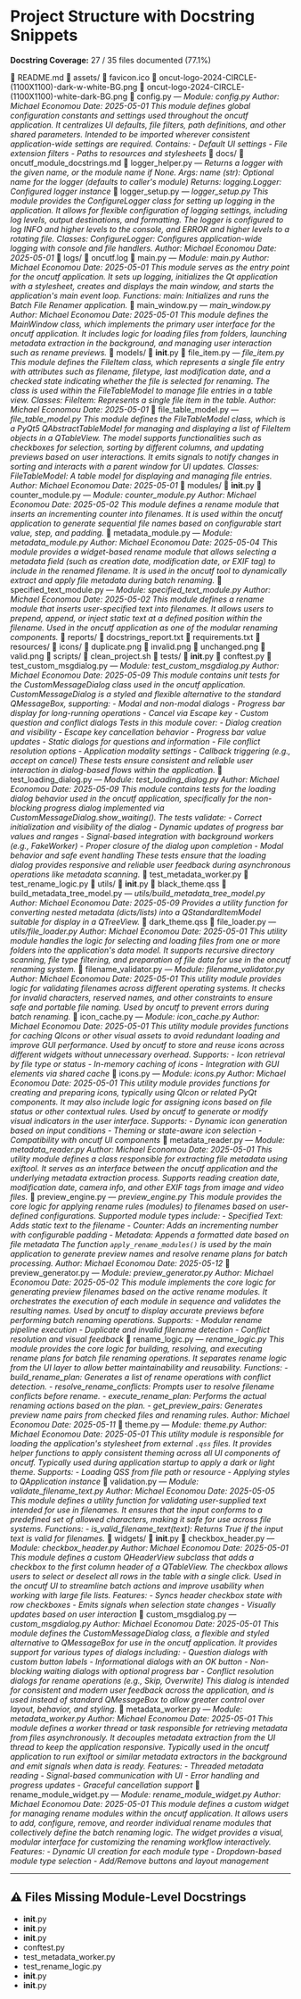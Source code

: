 # Project Structure with Docstring Snippets

**Docstring Coverage:** 27 / 35 files documented (77.1%)

📄 README.md
📁 assets/
    📄 favicon.ico
    📄 oncut-logo-2024-CIRCLE-(1100X1100)-dark-w-white-BG.png
    📄 oncut-logo-2024-CIRCLE-(1100X1100)-white-dark-BG.png
📄 config.py — *Module: config.py  Author: Michael Economou Date: 2025-05-01  This module defines global configuration constants and settings used throughout the oncutf application. It centralizes UI defaults, file filters, path definitions, and other shared parameters.  Intended to be imported wherever consistent application-wide settings are required.  Contains: - Default UI settings - File extension filters - Paths to resources and stylesheets*
📁 docs/
    📄 oncutf_module_docstrings.md
📄 logger_helper.py — *Returns a logger with the given name, or the module name if None.  Args: name (str): Optional name for the logger (defaults to caller's module)  Returns: logging.Logger: Configured logger instance*
📄 logger_setup.py — *logger_setup.py  This module provides the ConfigureLogger class for setting up logging in the application. It allows for flexible configuration of logging settings, including log levels, output destinations, and formatting. The logger is configured to log INFO and higher levels to the console, and ERROR and higher levels to a rotating file.  Classes: ConfigureLogger: Configures application-wide logging with console and file handlers.  Author: Michael Economou Date: 2025-05-01*
📁 logs/
    📄 oncutf.log
📄 main.py — *Module: main.py  Author: Michael Economou Date: 2025-05-01  This module serves as the entry point for the oncutf application. It sets up logging, initializes the Qt application with a stylesheet, creates and displays the main window, and starts the application's main event loop.  Functions: main: Initializes and runs the Batch File Renamer application.*
📄 main_window.py — *main_window.py Author: Michael Economou Date: 2025-05-01  This module defines the MainWindow class, which implements the primary user interface for the oncutf application. It includes logic for loading files from folders, launching metadata extraction in the background, and managing user interaction such as rename previews.*
📁 models/
    📄 __init__.py
    📄 file_item.py — *file_item.py  This module defines the FileItem class, which represents a single file entry with attributes such as filename, filetype, last modification date, and a checked state indicating whether the file is selected for renaming. The class is used within the FileTableModel to manage file entries in a table view.  Classes: FileItem: Represents a single file item in the table.  Author: Michael Economou Date: 2025-05-01*
    📄 file_table_model.py — *file_table_model.py  This module defines the FileTableModel class, which is a PyQt5 QAbstractTableModel for managing and displaying a list of FileItem objects in a QTableView. The model supports functionalities such as checkboxes for selection, sorting by different columns, and updating previews based on user interactions. It emits signals to notify changes in sorting and interacts with a parent window for UI updates.  Classes: FileTableModel: A table model for displaying and managing file entries.  Author: Michael Economou Date: 2025-05-01*
📁 modules/
    📄 __init__.py
    📄 counter_module.py — *Module: counter_module.py  Author: Michael Economou Date: 2025-05-02  This module defines a rename module that inserts an incrementing counter into filenames. It is used within the oncutf application to generate sequential file names based on configurable start value, step, and padding.*
    📄 metadata_module.py — *Module: metadata_module.py  Author: Michael Economou Date: 2025-05-04  This module provides a widget-based rename module that allows selecting a metadata field (such as creation date, modification date, or EXIF tag) to include in the renamed filename.  It is used in the oncutf tool to dynamically extract and apply file metadata during batch renaming.*
    📄 specified_text_module.py — *Module: specified_text_module.py  Author: Michael Economou Date: 2025-05-02  This module defines a rename module that inserts user-specified text into filenames. It allows users to prepend, append, or inject static text at a defined position within the filename.  Used in the oncutf application as one of the modular renaming components.*
📁 reports/
    📄 docstrings_report.txt
📄 requirements.txt
📁 resources/
    📁 icons/
        📄 duplicate.png
        📄 invalid.png
        📄 unchanged.png
        📄 valid.png
📁 scripts/
    📄 clean_project.sh
📁 tests/
    📄 __init__.py
    📄 conftest.py
    📄 test_custom_msgdialog.py — *Module: test_custom_msgdialog.py Author: Michael Economou Date: 2025-05-09  This module contains unit tests for the CustomMessageDialog class used in the oncutf application.  CustomMessageDialog is a styled and flexible alternative to the standard QMessageBox, supporting: - Modal and non-modal dialogs - Progress bar display for long-running operations - Cancel via Escape key - Custom question and conflict dialogs  Tests in this module cover: - Dialog creation and visibility - Escape key cancellation behavior - Progress bar value updates - Static dialogs for questions and information - File conflict resolution options - Application modality settings - Callback triggering (e.g., accept on cancel)  These tests ensure consistent and reliable user interaction in dialog-based flows within the application.*
    📄 test_loading_dialog.py — *Module: test_loading_dialog.py Author: Michael Economou Date: 2025-05-09  This module contains tests for the loading dialog behavior used in the oncutf application, specifically for the non-blocking progress dialog implemented via CustomMessageDialog.show_waiting().  The tests validate: - Correct initialization and visibility of the dialog - Dynamic updates of progress bar values and ranges - Signal-based integration with background workers (e.g., FakeWorker) - Proper closure of the dialog upon completion - Modal behavior and safe event handling  These tests ensure that the loading dialog provides responsive and reliable user feedback during asynchronous operations like metadata scanning.*
    📄 test_metadata_worker.py
    📄 test_rename_logic.py
📁 utils/
    📄 __init__.py
    📄 black_theme.qss
    📄 build_metadata_tree_model.py — *utils/build_metadata_tree_model.py  Author: Michael Economou Date: 2025-05-09  Provides a utility function for converting nested metadata (dicts/lists) into a QStandardItemModel suitable for display in a QTreeView.*
    📄 dark_theme.qss
    📄 file_loader.py — *utils/file_loader.py  Author: Michael Economou Date: 2025-05-01  This utility module handles the logic for selecting and loading files from one or more folders into the application's data model.  It supports recursive directory scanning, file type filtering, and preparation of file data for use in the oncutf renaming system.*
    📄 filename_validator.py — *Module: filename_validator.py  Author: Michael Economou Date: 2025-05-01  This utility module provides logic for validating filenames across different operating systems. It checks for invalid characters, reserved names, and other constraints to ensure safe and portable file naming.  Used by oncutf to prevent errors during batch renaming.*
    📄 icon_cache.py — *Module: icon_cache.py  Author: Michael Economou Date: 2025-05-01  This utility module provides functions for caching QIcons or other visual assets to avoid redundant loading and improve GUI performance.  Used by oncutf to store and reuse icons across different widgets without unnecessary overhead.  Supports: - Icon retrieval by file type or status - In-memory caching of icons - Integration with GUI elements via shared cache*
    📄 icons.py — *Module: icons.py  Author: Michael Economou Date: 2025-05-01  This utility module provides functions for creating and preparing icons, typically using QIcon or related PyQt components. It may also include logic for assigning icons based on file status or other contextual rules.  Used by oncutf to generate or modify visual indicators in the user interface.  Supports: - Dynamic icon generation based on input conditions - Theming or state-aware icon selection - Compatibility with oncutf UI components*
    📄 metadata_reader.py — *Module: metadata_reader.py  Author: Michael Economou Date: 2025-05-01  This utility module defines a class responsible for extracting file metadata using exiftool. It serves as an interface between the oncutf application and the underlying metadata extraction process.  Supports reading creation date, modification date, camera info, and other EXIF tags from image and video files.*
    📄 preview_engine.py — *preview_engine.py  This module provides the core logic for applying rename rules (modules) to filenames based on user-defined configurations.  Supported module types include: - Specified Text: Adds static text to the filename - Counter: Adds an incrementing number with configurable padding - Metadata: Appends a formatted date based on file metadata  The function `apply_rename_modules()` is used by the main application to generate preview names and resolve rename plans for batch processing.  Author: Michael Economou Date: 2025-05-12*
    📄 preview_generator.py — *Module: preview_generator.py  Author: Michael Economou Date: 2025-05-02  This module implements the core logic for generating preview filenames based on the active rename modules. It orchestrates the execution of each module in sequence and validates the resulting names.  Used by oncutf to display accurate previews before performing batch renaming operations.  Supports: - Modular rename pipeline execution - Duplicate and invalid filename detection - Conflict resolution and visual feedback*
    📄 rename_logic.py — *rename_logic.py  This module provides the core logic for building, resolving, and executing rename plans for batch file renaming operations. It separates rename logic from the UI layer to allow better maintainability and reusability.  Functions: - build_rename_plan: Generates a list of rename operations with conflict detection. - resolve_rename_conflicts: Prompts user to resolve filename conflicts before rename. - execute_rename_plan: Performs the actual renaming actions based on the plan. - get_preview_pairs: Generates preview name pairs from checked files and renaming rules.  Author: Michael Economou Date: 2025-05-11*
    📄 theme.py — *Module: theme.py  Author: Michael Economou Date: 2025-05-01  This utility module is responsible for loading the application's stylesheet from external `.qss` files. It provides helper functions to apply consistent theming across all UI components of oncutf.  Typically used during application startup to apply a dark or light theme.  Supports: - Loading QSS from file path or resource - Applying styles to QApplication instance*
    📄 validation.py — *Module: validate_filename_text.py  Author: Michael Economou Date: 2025-05-05  This module defines a utility function for validating user-supplied text intended for use in filenames. It ensures that the input conforms to a predefined set of allowed characters, making it safe for use across file systems.  Functions: - is_valid_filename_text(text): Returns True if the input text is valid for filenames.*
📁 widgets/
    📄 __init__.py
    📄 checkbox_header.py — *Module: checkbox_header.py  Author: Michael Economou Date: 2025-05-01  This module defines a custom QHeaderView subclass that adds a checkbox to the first column header of a QTableView. The checkbox allows users to select or deselect all rows in the table with a single click.  Used in the oncutf UI to streamline batch actions and improve usability when working with large file lists.  Features: - Syncs header checkbox state with row checkboxes - Emits signals when selection state changes - Visually updates based on user interaction*
    📄 custom_msgdialog.py — *custom_msgdialog.py  Author: Michael Economou Date: 2025-05-01  This module defines the CustomMessageDialog class, a flexible and styled alternative to QMessageBox for use in the oncutf application.  It provides support for various types of dialogs including: - Question dialogs with custom button labels - Informational dialogs with an OK button - Non-blocking waiting dialogs with optional progress bar - Conflict resolution dialogs for rename operations (e.g., Skip, Overwrite)  This dialog is intended for consistent and modern user feedback across the application, and is used instead of standard QMessageBox to allow greater control over layout, behavior, and styling.*
    📄 metadata_worker.py — *Module: metadata_worker.py  Author: Michael Economou Date: 2025-05-01  This module defines a worker thread or task responsible for retrieving metadata from files asynchronously. It decouples metadata extraction from the UI thread to keep the application responsive.  Typically used in the oncutf application to run exiftool or similar metadata extractors in the background and emit signals when data is ready.  Features: - Threaded metadata reading - Signal-based communication with UI - Error handling and progress updates - Graceful cancellation support*
    📄 rename_module_widget.py — *Module: rename_module_widget.py  Author: Michael Economou Date: 2025-05-01  This module defines a custom widget for managing rename modules within the oncutf application. It allows users to add, configure, remove, and reorder individual rename modules that collectively define the batch renaming logic.  The widget provides a visual, modular interface for customizing the renaming workflow interactively.  Features: - Dynamic UI creation for each module type - Dropdown-based module type selection - Add/Remove buttons and layout management*

---

## ⚠️ Files Missing Module-Level Docstrings

- __init__.py
- __init__.py
- __init__.py
- conftest.py
- test_metadata_worker.py
- test_rename_logic.py
- __init__.py
- __init__.py
